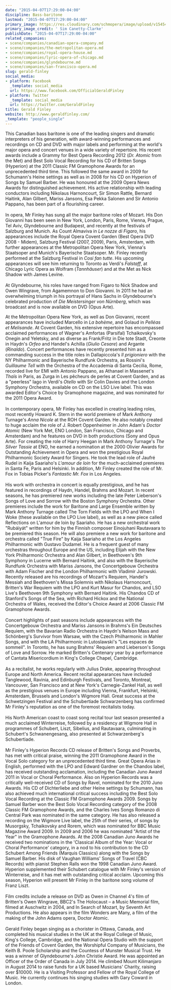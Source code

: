 ```yaml
---
date: "2015-04-07T17:29:00-04:00"
discipline: Bass-baritone
lastmod: "2015-04-07T17:29:00-04:00"
primary_image: https://res.cloudinary.com/schmopera/image/upload/v1545409169/media/webhook-uploads/1428442058397/Finley.jpg.jpg
primary_image_credit: ' Sim Canetty-Clarke'
publishDate: "2015-04-07T17:29:00-04:00"
related_companies:
- scene/companies/canadian-opera-company.md
- scene/companies/the-metropolitan-opera.md
- scene/companies/royal-opera-house.md
- scene/companies/lyric-opera-of-chicago.md
- scene/companies/glyndebourne.md
- scene/companies/san-francisco-opera.md
slug: gerald-finley
social_media:
- platform: Facebook
  _template: social_media
  url: https://www.facebook.com/OfficialGeraldFinley
- platform: Twitter
  _template: social_media
  url: https://twitter.com/GeraldFinley
title: Gerald Finley
website: http://www.geraldfinley.com/
_template: "people_single"
---
```


<p>
	This Canadian bass baritone is one of the leading singers and dramatic interpreters of his generation, with award-winning performances and recordings on CD and DVD with major labels and performing at the world's major opera and concert venues in a wide variety of repertoire. His recent awards include a Grammy for Best Opera Recording 2012 (<em>Dr. Atomic</em> from the Met) and Best Solo Vocal Recording for his CD of Britten Songs (Hyperion) at the 2011 Classic FM Gramophone Awards for an unprecedented third time. This followed the same award in 2009 for Schumann's Heine settings as well as in 2008 for his CD on Hyperion of Songs by Samuel Barber. He was honoured at the 2009 Opera News Awards for distinguished achievement. His active relationship with leading conductors including Nikolaus Harnoncourt, Sir Simon Rattle, Bernard Haitink, Alan Gilbert, Mariss Jansons, Esa Pekka Salonen and Sir Antonio Pappano, has been part of a flourishing career.<br>
	<br>
	In opera, Mr Finley has sung all the major baritone roles of Mozart. His Don Giovanni has been seen in New York, London, Paris, Rome, Vienna, Prague, Tel Aviv, Glyndebourne and Budapest, and recently at the festivals of Salzburg and Munich. As Count Almaviva in <em>Le nozze di Figaro</em>, his appearances include the Royal Opera Covent Garden (Best Opera DVD 2008 - Midem), Salzburg Festival (2007, 2009), Paris, Amsterdam, with further appearances at the Metropolitan Opera New York, Vienna's Staatsoper and Munich's Bayerische Staatsoper. Mr. Finley recently performed at the Salzburg Festival in <em>Cosi fan tutte</em>. His upcoming appearances will see him returning to Toronto as Verdi's <em>Falstaff</em>, at Chicago Lyric Opera as Wolfram (<em>Tannhäuser</em>) and at the Met as Nick Shadow with James Levine.<br>
	<br>
	At Glyndebourne, his roles have ranged from Figaro to Nick Shadow and Owen Wingrave, from Agamemnon to Don Giovanni. In 2011 he had an overwhelming triumph in his portrayal of Hans Sachs in Glyndebourne's celebrated production of <em>Die Meistersinger von Nürnberg</em>, which was broadcast and is now available on DVD (Opus Arte).
</p>
<p>
	At the Metropolitan Opera New York, as well as Don Giovanni, recent appearances have included Marcello in <em>La bohème</em>, and Golaud in <em>Pelléas et Melisande</em>. At Covent Garden, his extensive repertoire has encompassed acclaimed performances of Wagner's Amfortas (Parsifal) Tchaikovsky's Onegin and Yeletsky, and as diverse as Frank/Fritz in Die tote Stadt, Creonte in Haydn's <em>Orfeo</em> and Handel's Achilla (<em>Giulio Cesare</em>) and Argante (<em>Rinaldo</em>). Concert performances have recently presented him as a commanding success in the title roles in Dallapiccola's <em>Il prigioniero</em> with the NY Philharmonic and Bayerische Rundfunk Orchestra, as Rossini's <em>Guillaume Tell</em> with the Orchestra of the Accademia di Santa Cecilia, Rome, recorded live for EMI with Antonio Pappano, as Athanael in Massenet's <em>Thaïs</em> in Paris, as Zurga in Les pêcheurs de perles at Covent Garden, and as a "peerless" Iago in Verdi's <em>Otello</em> with Sir Colin Davies and the London Symphony Orchestra, available on CD on the LSO Live label. This was awarded Editor's Choice by Gramophone magazine, and was nominated for the 2011 Opera Award.<br>
	<br>
	In contemporary opera, Mr Finley has excelled in creating leading roles, most recently Howard K. Stern in the world premiere of Mark Anthony Turnage's <em>Anna Nicole</em> at the ROH Covent Garden. He also notably created to huge acclaim the role of J. Robert Oppenheimer in John Adam's <em>Doctor Atomic</em> (New York Met, ENO London, San Francisco, Chicago and Amsterdam) and he features on DVD in both productions (Sony and Opus Arte). For creating the role of Harry Heegan in Mark Anthony Turnage's <em>The Silver Tassie</em> at ENO, he earned a nomination at the 2000 Olivier Awards for Outstanding Achievement in Opera and won the prestigious Royal Philharmonic Society Award for Singers. He took the lead role of Jaufré Rudel in Kaija Saariaho's <em>L'amour de loin</em> for the much-acclaimed premieres in Santa Fe, Paris and Helsinki. In addition, Mr Finley created the role of Mr. Fox in Tobias Picker's <em>Fantastic Mr. Fox</em> in Los Angeles. <br>
	<br>
	His work with orchestra in concert is equally prestigious, and he has featured in recordings of Haydn, Handel, Brahms and Mozart. In recent seasons, he has premiered new works including the late Peter Lieberson's Songs of Love and Sorrow with the Boston Symphony Orchestra. Other premieres include the work for Baritone and Large Ensemble written by Mark Anthony Turnage called The Torn Fields with the LPO and When I Woke (these available on the LPO Live label), as well as a new piece called Reflections on L'amour de loin by Saariaho. He has a new orchestral work "Rubáiyát" written for him by the Finnish composer Einojuhani Rautavaara to be premiered this season. He will also premiere a new work for baritone and orchestra called "True Fire" by Kaija Saariaho at the Los Angeles Philharmonic with Gustavo Dudamel. He is a frequent guest of many orchestras throughout Europe and the US, including Elijah with the New York Philharmonic Orchestra and Alan Gilbert, in Beethoven's 9th Symphony in Lucerne with Bernard Haitink, and also with the Bayerische Rundfunk Orchestra with Mariss Jansons, the Concertgebouw Orchestra with Adam Fischer and the London Philharmonic with Vladimir Jurowski. Recently released are his recordings of Mozart's Requiem, Handel's Messiah and Beethoven's Missa Solemnis with Nikolaus Harnoncourt, Britten's War Requiem with the LPO and Kurt Masur for Chandos, and LSO Live's Beethoven 9th Symphony with Bernard Haitink. His Chandos CD of Stanford's Songs of the Sea, with Richard Hickox and the National Orchestra of Wales, received the Editor's Choice Award at 2006 Classic FM Gramophone Awards.<br>
	<br>
	Concert highlights of past seasons include appearances with the Concertgebouw Orchestra and Mariss Jansons in Brahms's Ein Deutsches Requiem, with the Bavarian Radio Orchestra in Haydn's Nelson Mass and Schönberg's Survivor from Warsaw, with the Czech Philharmonic in Mahler Songs, and with the LA Philharmonic in Lutoslawski's "Les espaces de sommeil". In Toronto, he has sung Brahms' Requiem amd Lieberson's Songs of Love and Sorrow. He marked Britten's Centenary year by a performance of Cantata Misericordium in King's College Chapel, Cambridge.<br>
	<br>
	As a recitalist, he works regularly with Julius Drake, appearing throughout Europe and North America. Recent recital appearances have included Tanglewood, Ravinia, and Edinburgh Festivals, and Toronto, Montreal, Vancouver, San Francisco and at New York's Carnegie-Zankel Hall, as well as the prestigious venues in Europe including Vienna, Frankfurt, Helsinki, Amsterdam, Brussels and London's Wigmore Hall. Great success at the Schwetzingen Festival and the Schubertiade Schwarzenberg has confirmed Mr Finley's reputation as one of the foremost recitalists today. <br>
	<br>
	His North American coast to coast song recital tour last season presented a much acclaimed Winterreise, followed by a residency at Wigmore Hall in programmes of Schubert, Liszt, Sibelius, and Rautavaara, culminating in Schubert's Schwanengesang, also presented at Schwarzenberg's Schubertiade.<br>
	<br>
	Mr Finley's Hyperion Records CD release of Britten's Songs and Proverbs, has met with critical praise, winning the 2011 Gramophone Award in the Vocal Solo category for an unprecedented third time. Great Opera Arias in English, performed with the LPO and Edward Gardner on the Chandos label, has received outstanding acclamation, including the Canadian Juno Award 2011 in Vocal or Choral Performance. Also on Hyperion Records was a critically well-received CD of Songs by Ravel, nominated for the 2010 Juno Awards. His CD of Dichterliebe and other Heine settings by Schumann, has also achieved much international critical success including the Best Solo Vocal Recording at the Classic FM Gramophone Awards 2009. Songs by Samuel Barber won the Best Solo Vocal Recording category of the 2008 Classic FM Gramophone Awards, and the Charles Ives Songs Romanzo di Central Park was nominated in the same category. He has also released a recording on the Wigmore Live label, the 25th of their series, of songs by Musorgsky, Tchaikovsky and Rorem, which was nominated for BBC Music Magazine Award 2009. In 2009 and 2006 he was nominated "Artist of the Year" in the Gramophone Awards. At the 2008 Canadian Juno Awards he received two nominations in the 'Classical Album of the Year: Vocal or Choral Performance' category, in a nod to his contribution to the CD Schubert Among Friends (Marquis Classics) along with the Songs by Samuel Barber. His disk of Vaughan Williams' Songs of Travel (CBC Records) with pianist Stephen Ralls won the 1998 Canadian Juno Award. Hyperion supplemented their Schubert catalogue with Mr Finley's version of Winterreise, and it has met with outstanding critical acclaim. Upcoming this season, Hyperion will present Mr Finley in the baritone song volume of Franz Liszt.<br>
	<br>
	Film credits include a release on DVD as Owen in Channel 4's film of Britten's Owen Wingrave, BBC2's The Holocaust – a Music Memorial film, filmed at Auschwitz in 2004, and In Search of Mozart, by Seventh Art Productions. He also appears in the film Wonders are Many, a film of the making of the John Adams opera, Doctor Atomic.<br>
	<br>
	Gerald Finley began singing as a chorister in Ottawa, Canada, and completed his musical studies in the UK at the Royal College of Music, King's College, Cambridge, and the National Opera Studio with the support of the Friends of Covent Garden, the Worshipful Company of Musicians, the Keith B. Poole Scholarship and the Countess of Munster Musical Trust. He was a winner of Glyndebourne's John Christie Award. He was appointed an Officer of the Order of Canada in July 2014. He climbed Mount Kilimanjaro in August 2014 to raise funds for a UK based Musicians' Charity, raising over $10000. He is a Visiting Professor and Fellow of the Royal College of Music. He currently continues his singing studies with Gary Coward in London.
</p>
